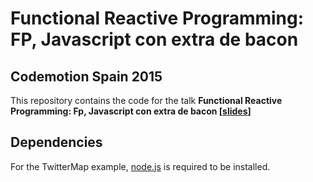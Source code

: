 # Functional Reactive Programming: FP, Javascript con extra de bacon
## Codemotion Spain 2015


This repository contains the code for the talk **Functional Reactive Programming: Fp, Javascript con extra de bacon [[slides]]**

## Dependencies
For the TwitterMap example, [node.js] is required to be installed.

[slides]: <https://speakerdeck.com/onielfadev/codemotion-2015-functional-reactive-programming-fp-javascript-con-extra-de-bacon>
[node.js]: <https://nodejs.org>